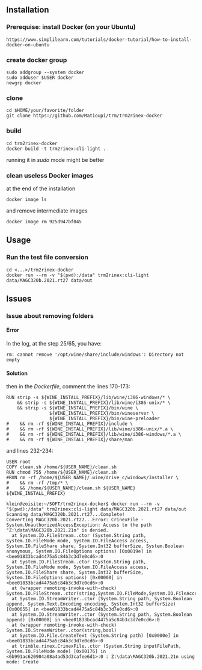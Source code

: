 ## Installation

### Prerequise: install Docker (on your Ubuntu)
```
https://www.simplilearn.com/tutorials/docker-tutorial/how-to-install-docker-on-ubuntu
```
### create docker group
```
sudo addgroup --system docker
sudo adduser $USER docker
newgrp docker
```

### clone
```
cd $HOME/your/favorite/folder
git clone https://github.com/Matioupi/trm/trm2rinex-docker
```
### build
```
cd trm2rinex-docker
docker build -t trm2rinex:cli-light .
```
running it in *sudo* mode might be better

### clean useless Docker images
at the end of the installation
```
docker image ls
```
and remove intermediate images
```
docker image rm 925d947bf045
```

## Usage

### Run the test file conversion
```
cd <...>/trm2rinex-docker
docker run --rm -v "$(pwd):/data" trm2rinex:cli-light data/MAGC320b.2021.rt27 data/out
```
## Issues

### Issue about removing folders
#### Error
In the log, at the step 25/65, you have:
```
rm: cannot remove '/opt/wine/share/include/windows': Directory not empty
```
#### Solution
then in the *Dockerfile*, comment the lines 170-173:
```
RUN strip -s ${WINE_INSTALL_PREFIX}/lib/wine/i386-windows/* \
    && strip -s ${WINE_INSTALL_PREFIX}/lib/wine/i386-unix/* \
    && strip -s ${WINE_INSTALL_PREFIX}/bin/wine \
                ${WINE_INSTALL_PREFIX}/bin/wineserver \
                ${WINE_INSTALL_PREFIX}/bin/wine-preloader
#    && rm -rf ${WINE_INSTALL_PREFIX}/include \
#    && rm -rf ${WINE_INSTALL_PREFIX}/lib/wine/i386-unix/*.a \
#    && rm -rf ${WINE_INSTALL_PREFIX}/lib/wine/i386-windows/*.a \
#    && rm -rf ${WINE_INSTALL_PREFIX}/share/man
```

and lines 232-234:
```
USER root
COPY clean.sh /home/${USER_NAME}/clean.sh
RUN chmod 755 /home/${USER_NAME}/clean.sh
#RUN rm -rf /home/${USER_NAME}/.wine/drive_c/windows/Installer \
#    && rm -rf /tmp/* \
#    && /home/${USER_NAME}/clean.sh ${USER_NAME} ${WINE_INSTALL_PREFIX}
```

```
klein@zoisite:~/SOFT/trm2rinex-docker$ docker run --rm -v "$(pwd):/data" trm2rinex:cli-light data/MAGC320b.2021.rt27 data/out
Scanning data/MAGC320b.2021.rt27...Complete!
Converting MAGC320b.2021.rt27...Error: CrinexFile - System.UnauthorizedAccessException: Access to the path "Z:\data\MAGC320b.2021.21n" is denied.
  at System.IO.FileStream..ctor (System.String path, System.IO.FileMode mode, System.IO.FileAccess access, System.IO.FileShare share, System.Int32 bufferSize, System.Boolean anonymous, System.IO.FileOptions options) [0x0019e] in <bee01833bcad4475a5c84b3c3d7e0cd6>:0 
  at System.IO.FileStream..ctor (System.String path, System.IO.FileMode mode, System.IO.FileAccess access, System.IO.FileShare share, System.Int32 bufferSize, System.IO.FileOptions options) [0x00000] in <bee01833bcad4475a5c84b3c3d7e0cd6>:0 
  at (wrapper remoting-invoke-with-check) System.IO.FileStream..ctor(string,System.IO.FileMode,System.IO.FileAccess,System.IO.FileShare,int,System.IO.FileOptions)
  at System.IO.StreamWriter..ctor (System.String path, System.Boolean append, System.Text.Encoding encoding, System.Int32 bufferSize) [0x00055] in <bee01833bcad4475a5c84b3c3d7e0cd6>:0 
  at System.IO.StreamWriter..ctor (System.String path, System.Boolean append) [0x00008] in <bee01833bcad4475a5c84b3c3d7e0cd6>:0 
  at (wrapper remoting-invoke-with-check) System.IO.StreamWriter..ctor(string,bool)
  at System.IO.File.CreateText (System.String path) [0x0000e] in <bee01833bcad4475a5c84b3c3d7e0cd6>:0 
  at trimble.rinex.CrinexFile..ctor (System.String inputFilePath, System.IO.FileMode mode) [0x00176] in <6b991ac620904a08a4ad53d3cafee6d1>:0 : Z:\data\MAGC320b.2021.21n using mode: Create
```
